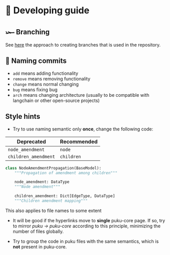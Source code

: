 # 🌱 Developing guide

## 𓆱 Branching
See [here](https://nvie.com/posts/a-successful-git-branching-model/) the approach to creating branches that is used in the repository.

## 💎 Naming commits
+ `add` means adding functionality
+ `remove` means removing functionality
+ `change` means normal changing
+ `bug` means fixing bug
+ `arch` means changing architecture (usually to be compatible with langchain or other open-source projects)

## Style hints

+ Try to use naming semantic only **once**, change the following code:

| Deprecated          | Recommended         |
|---------------------|---------------------|
| `node_amendment`    | `node`        |
| `children_amendment`    | `children`        |

```python
class NodeAmendmentPropagation(BaseModel):
    """Propagation of amendment among children"""

    node_amendment: DataType
    """Node amendment"""

    children_amendment: Dict[EdgeType, DataType]
    """Children amendment mapping"""
```

This also applies to file names to some extent

+ It will be good if the hyperlinks move to **single** puku-core page. If so, try to mirror *puku -> puku-core* according to this principle, minimizing the number of files globally.

+ Try to group the code in puku files with the same semantics, which is **not** present in puku-core.